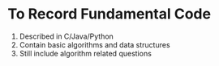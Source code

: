 # To Record Fundamental Code1. Described in C/Java/Python2. Contain basic algorithms and data structures3. Still include algorithm related questions